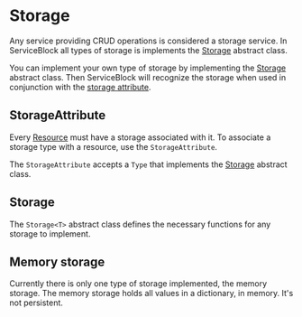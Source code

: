 # Storage

Any service providing CRUD operations is considered a storage service. In ServiceBlock all types of storage is implements the [Storage](storage.md#Storage%3CT%3E) abstract class.

You can implement your own type of storage by implementing the [Storage](storage.md#Storage%3CT%3E) abstract class. Then ServiceBlock will recognize the storage when used in conjunction with the [storage attribute](storage.md#StorageAttribute).

## StorageAttribute

Every [Resource](https://github.com/TheSimpleZ/ServiceBlock/tree/29e77821cf280f319f55327427d6cb2db6dcdca9/docs/Guides/Resources/README.md) must have a storage associated with it. To associate a storage type with a resource, use the `StorageAttribute`.

The `StorageAttribute` accepts a `Type` that implements the [Storage](storage.md#Storage%3CT%3E) abstract class.

## Storage

The `Storage<T>` abstract class defines the necessary functions for any storage to implement.

## Memory storage

Currently there is only one type of storage implemented, the memory storage. The memory storage holds all values in a dictionary, in memory. It's not persistent.


